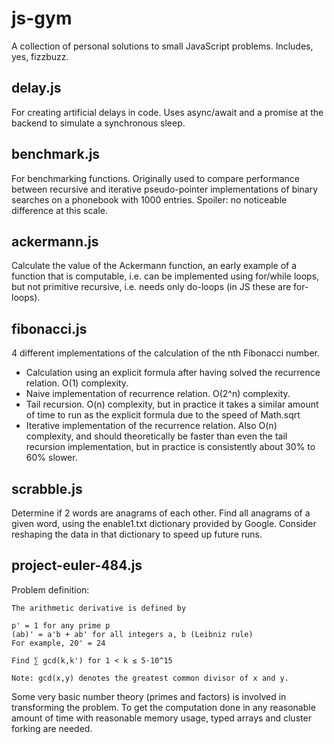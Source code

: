 # js-gym
A collection of personal solutions to small JavaScript problems. Includes, yes, fizzbuzz.

## delay.js
For creating artificial delays in code. Uses async/await and a promise at the backend to simulate a synchronous sleep.

## benchmark.js
For benchmarking functions. Originally used to compare performance between recursive and iterative pseudo-pointer implementations of binary searches on a phonebook with 1000 entries. Spoiler: no noticeable difference at this scale.

## ackermann.js
Calculate the value of the Ackermann function, an early example of a function that is computable, i.e. can be implemented using for/while loops, but not primitive recursive, i.e. needs only do-loops (in JS these are for-loops).

## fibonacci.js
4 different implementations of the calculation of the nth Fibonacci number.
- Calculation using an explicit formula after having solved the recurrence relation. O(1) complexity.
- Naive implementation of recurrence relation. O(2^n) complexity.
- Tail recursion. O(n) complexity, but in practice it takes a similar amount of time to run as the explicit formula due to the speed of Math.sqrt
- Iterative implementation of the recurrence relation. Also O(n) complexity, and should theoretically be faster than even the tail recursion implementation, but in practice is consistently about 30% to 60% slower.

## scrabble.js
Determine if 2 words are anagrams of each other.
Find all anagrams of a given word, using the enable1.txt dictionary provided by Google.
Consider reshaping the data in that dictionary to speed up future runs.

## project-euler-484.js
Problem definition:
```
The arithmetic derivative is defined by

p' = 1 for any prime p
(ab)' = a'b + ab' for all integers a, b (Leibniz rule)
For example, 20' = 24

Find ∑ gcd(k,k') for 1 < k ≤ 5·10^15

Note: gcd(x,y) denotes the greatest common divisor of x and y.
```
Some very basic number theory (primes and factors) is involved in transforming the problem.
To get the computation done in any reasonable amount of time with reasonable memory usage, typed arrays and cluster forking are needed.
